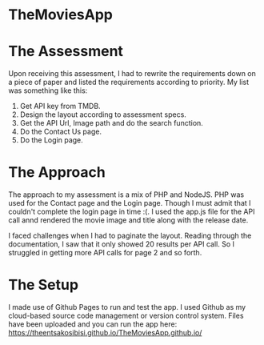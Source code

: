 # TheMoviesApp
# The Assessment
Upon receiving this assessment, I had to rewrite the requirements down on a piece of paper and listed the requirements according to priority.
My list was something like this:
1. Get API key from TMDB.
2. Design the layout according to assessment specs.
3. Get the API Url, Image path and do the search function.
4. Do the Contact Us page.
5. Do the Login page.

# The Approach
The approach to my assessment is a mix of PHP and NodeJS.
PHP was used for the Contact page and the Login page. Though I must admit that I couldn't complete the login page in time :(.
I used the app.js file for the API call annd rendered the movie image and title along with the release date. 

I faced challenges when I had to paginate the layout. Reading through the documentation, I saw that it only showed 20 results per API call. So I struggled in getting more API calls for page 2 and so forth.

# The Setup
I made use of Github Pages to run and test the app. I used Github as my cloud-based source code management or version control system. Files have been uploaded and you can run the app here: https://theentsakosibisi.github.io/TheMoviesApp.github.io/
